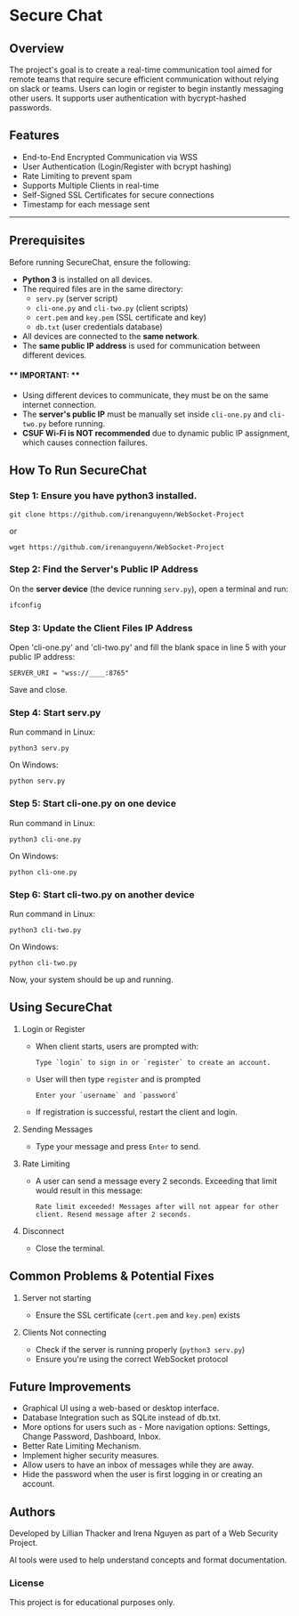 # Secure Chat

## Overview 
The project's goal is to create a real-time communication tool aimed for remote teams that require secure efficient communication without relying on slack or teams. Users can login or register to begin instantly messaging other users. It supports user authentication with bycrypt-hashed passwords.

## Features
- End-to-End Encrypted Communication via WSS
- User Authentication (Login/Register with bcrypt hashing)
- Rate Limiting to prevent spam
- Supports Multiple Clients in real-time
- Self-Signed SSL Certificates for secure connections
- Timestamp for each message sent

---
## **Prerequisites**  
Before running SecureChat, ensure the following:  
- **Python 3** is installed on all devices.
- The required files are in the same directory:  
  - `serv.py` (server script)  
  - `cli-one.py` and `cli-two.py` (client scripts)  
  - `cert.pem` and `key.pem` (SSL certificate and key)  
  - `db.txt` (user credentials database)  
- All devices are connected to the **same network**.  
- The **same public IP address** is used for communication between different devices.

#### ** IMPORTANT: **  
- Using different devices to communicate, they must be on the same internet connection.  
- The **server's public IP** must be manually set inside `cli-one.py` and `cli-two.py` before running.  
- **CSUF Wi-Fi is NOT recommended** due to dynamic public IP assignment, which causes connection failures.  

  
## **How To Run SecureChat**

### **Step 1: Ensure you have python3 installed.**

```
git clone https://github.com/irenanguyenn/WebSocket-Project
```
or

```
wget https://github.com/irenanguyenn/WebSocket-Project
```

### **Step 2: Find the Server's Public IP Address**
On the **server device** (the device running `serv.py`), open a terminal and run:

```bash
ifconfig
```

### **Step 3: Update the Client Files IP Address**
Open 'cli-one.py' and 'cli-two.py' and fill the blank space in line 5 with your public IP address:
```
SERVER_URI = "wss://____:8765"
```
Save and close. 

### **Step 4: Start serv.py**
Run command in Linux: 
```
python3 serv.py
```
On Windows: 
```
python serv.py
```

### **Step 5: Start cli-one.py on one device**
Run command in Linux: 
```
python3 cli-one.py
```
On Windows: 
```
python cli-one.py
```

### **Step 6: Start cli-two.py on another device**
Run command in Linux: 
```
python3 cli-two.py
```
On Windows: 
```
python cli-two.py
```
Now, your system should be up and running. 

## Using SecureChat

1. Login or Register
   * When client starts, users are prompted with:
     ```
     Type `login` to sign in or `register` to create an account.
     ```
   * User will then type `register` and is prompted
     ```
     Enter your `username` and `password`
     ```
   * If registration is successful, restart the client and login.

2. Sending Messages
   * Type your message and press `Enter` to send.

4. Rate Limiting
   * A user can send a message every 2 seconds. Exceeding that limit would result in this message:
     ```
     Rate limit exceeded! Messages after will not appear for other client. Resend message after 2 seconds.
     ```
5. Disconnect
   * Close the terminal. 

## Common Problems & Potential Fixes
1. Server not starting
   * Ensure the SSL certificate (`cert.pem` and `key.pem`) exists

2. Clients Not connecting
   * Check if the server is running properly (`python3 serv.py`)
   * Ensure you're using the correct WebSocket protocol


## Future Improvements
* Graphical UI using a web-based or desktop interface.
* Database Integration such as SQLite instead of db.txt.
* More options for users such as
      - More navigation options: Settings, Change Password, Dashboard, Inbox.
* Better Rate Limiting Mechanism.
* Implement higher security measures.
* Allow users to have an inbox of messages while they are away.
* Hide the password when the user is first logging in or creating an account.


## Authors
Developed by Lillian Thacker and Irena Nguyen as part of a Web Security Project.

AI tools were used to help understand concepts and format documentation.


### License
This project is for educational purposes only.
